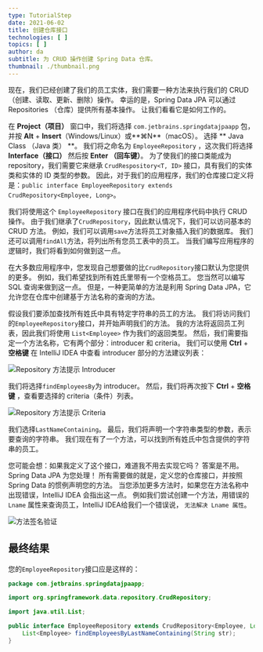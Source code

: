```yaml
---
type: TutorialStep
date: 2021-06-02
title: 创建仓库接口
technologies: [ ]
topics: [ ]
author: da
subtitle: 为 CRUD 操作创建 Spring Data 仓库。
thumbnail: ./thumbnail.png
---
```


现在，我们已经创建了我们的员工实体，我们需要一种方法来执行我们的 CRUD（创建、读取、更新、删除）操作。 幸运的是，Spring Data JPA 可以通过 Repositories （仓库）提供所有基本操作。 让我们看看它是如何工作的。

在 **Project（项目）** 窗口中，我们将选择 ` com.jetbrains.springdatajpaapp ` 包，并按 **Alt** + **Insert**（Windows/Linux）或**⌘N**（macOS）。 选择 ** Java Class （Java 类） **。 我们将之命名为 ` EmployeeRepository ` ，这次我们将选择 **Interface（接口）** 然后按 **Enter （回车键）**。 为了使我们的接口类能成为repository，我们需要它来继承 `CrudRespository<T, ID>` 接口，具有我们的实体类和实体的 ID 类型的参数。 因此，对于我们的应用程序，我们的仓库接口定义将是：`public interface EmployeeRepository extends CrudRepository<Employee, Long>`。

我们将使用这个 ` EmployeeRepository ` 接口在我们的应用程序代码中执行 CRUD 操作。 由于我们继承了` CrudRepository `，因此默认情况下，我们可以访问基本的 CRUD 方法。 例如，我们可以调用` save `方法将员工对象插入我们的数据库。 我们还可以调用` findAll `方法，将列出所有您员工表中的员工。 当我们编写应用程序的逻辑时，我们将看到如何做到这一点。

在大多数应用程序中，您发现自己想要做的比` CrudRepository `接口默认为您提供的更多。  例如，我们希望找到所有姓氏里带有一个空格员工。 您当然可以编写 SQL 查询来做到这一点。 但是，一种更简单的方法是利用 Spring Data JPA，它允许您在仓库中创建基于方法名称的查询的方法。

假设我们要添加查找所有姓氏中具有特定字符串的员工的方法。 我们将访问我们的` EmployeeRepository `接口，并开始声明我们的方法。 我的方法将返回员工列表，因此我们将使用 `List<Employee>` 作为我们的返回类型。 然后，我们需要指定一个方法名称，它有两个部分：introducer 和 criteria。 我们可以使用 **Ctrl** + **空格键** 在 IntelliJ IDEA 中查看 introducer 部分的方法建议列表：

![Repository 方法提示 Introducer](./RepositoryMethodSuggestion.png)

我们将选择` findEmployeesBy `为 introducer。 然后，我们将再次按下 **Ctrl** + **空格键** ，查看要选择的 criteria（条件）列表。

![Repository 方法提示 Criteria](./RepositoryMethodSuggestion-Criteria.png)

我们选择` LastNameContaining `。 最后，我们将声明一个字符串类型的参数，表示要查询的字符串。 我们现在有了一个方法，可以找到所有姓氏中包含提供的字符串的员工。

您可能会想：如果我定义了这个接口，难道我不用去实现它吗？ 答案是不用。 Spring Data JPA 为您处理！ 所有需要做的就是，定义您的仓库接口，并按照 Spring Data 的惯例声明您的方法。 当您添加更多方法时，如果您在方法名称中出现错误，IntelliJ IDEA 会指出这一点。 例如我们尝试创建一个方法，用错误的 `Lname` 属性来查询员工，IntelliJ IDEA给我们一个错误说， `无法解决 Lname 属性`。

![方法签名验证](./MethodSignatureValidation.png)

## 最终结果

您的` EmployeeRepository `接口应是这样的：
```java
package com.jetbrains.springdatajpaapp;

import org.springframework.data.repository.CrudRepository;

import java.util.List;

public interface EmployeeRepository extends CrudRepository<Employee, Long> {
    List<Employee> findEmployeesByLastNameContaining(String str);
}
```

